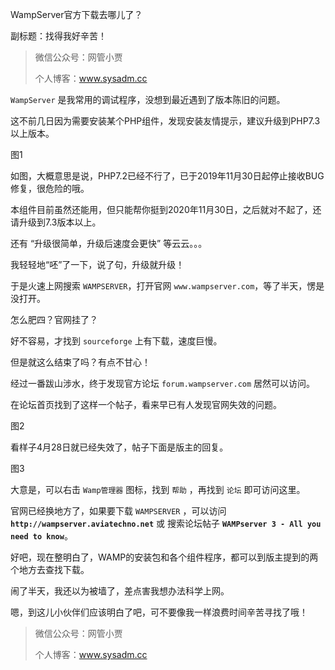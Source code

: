 WampServer官方下载去哪儿了？

副标题：找得我好辛苦！





> 微信公众号：网管小贾
>
> 个人博客：www.sysadm.cc



`WampServer` 是我常用的调试程序，没想到最近遇到了版本陈旧的问题。

这不前几日因为需要安装某个PHP组件，发现安装友情提示，建议升级到PHP7.3以上版本。



图1



如图，大概意思是说，PHP7.2已经不行了，已于2019年11月30日起停止接收BUG修复，很危险的哦。

本组件目前虽然还能用，但只能帮你挺到2020年11月30日，之后就对不起了，还请升级到7.3版本以上。

还有 “升级很简单，升级后速度会更快” 等云云。。。



我轻轻地“呸”了一下，说了句，升级就升级！

于是火速上网搜索 `WAMPSERVER`，打开官网 `www.wampserver.com`，等了半天，愣是没打开。

怎么肥四？官网挂了？

好不容易，才找到  `sourceforge` 上有下载，速度巨慢。

但是就这么结束了吗？有点不甘心！

经过一番跋山涉水，终于发现官方论坛 `forum.wampserver.com` 居然可以访问。

在论坛首页找到了这样一个帖子，看来早已有人发现官网失效的问题。

图2



看样子4月28日就已经失效了，帖子下面是版主的回复。

图3



大意是，可以右击 `Wamp管理器` 图标，找到 `帮助` ，再找到 `论坛` 即可访问这里。

官网已经换地方了，如果要下载 `WAMPSERVER` ，可以访问 **`http://wampserver.aviatechno.net`** 或 搜索论坛帖子 **`WAMPserver 3 - All you need to know`**。

好吧，现在整明白了，WAMP的安装包和各个组件程序，都可以到版主提到的两个地方去查找下载。

闹了半天，我还以为被墙了，差点害我想办法科学上网。

嗯，到这儿小伙伴们应该明白了吧，可不要像我一样浪费时间辛苦寻找了哦！



> 微信公众号：网管小贾
>
> 个人博客：www.sysadm.cc





